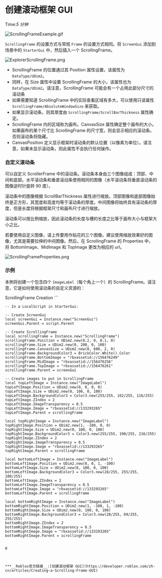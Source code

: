 # 创建滚动框架 GUI 
Time:<em>5  分钟</em>

![ScrollingFrameExample.gif](https://developer.roblox.com/assets/bltc4ce8d1f19ac09ae/ScrollingFrameExample.gif)

`ScrollingFrame` 的设置方式与常规 `Frame` 的设置方式相同。将 `ScreenGui` 添加到场景中的 `StarterGui` 中，然后插入一个 ScrollingFrame。

![ExplorerScrollingFrame.png](https://developer.roblox.com/assets/blt2e713b2033cdc5c7/ExplorerScrollingFrame.png)



  * ScrollingFrame 的位置通过其 Position 属性设置，该属性为 `DataType/UDim2`。
  * 同样，在 Size 属性中设置 ScrollingFrame 的大小，该属性也为 `DataType/UDim2`。请注意，ScrollingFrame 可能会有一个占用此部分尺寸的滚动条
  * 如果需要知道 ScrollingFrame 中的实际查看区域有多大，可以使用只读属性 `ScrollingFrame/AbsoluteWindowSize` 来获取。
  * 如果显示滚动条，则其厚度由 `ScrollingFrame/ScrollBarThickness` 属性确定。
  * ScrollingFrame 内的区域称为画布。CanvasSize 属性确定整个画布的大小。如果画布的某个尺寸比 ScrollingFrame 的尺寸宽，则会显示相应的滚动条。否则滚动条将隐藏。
  * CanvasPosition 定义显示框架时滚动条的默认位置（以像素为单位）。请注意，如果未显示滚动条，则此属性不会执行任何操作。

### 自定义滚动条

可以自定义 ScrollerFrame 中的滚动条。滚动条本身由三个图像组成：顶部、中间和底部。水平滚动条和垂直滚动条使用相同的图像（水平滚动条将垂直滚动条的图像逆时针旋转 90 度）。

滚动条中的图像根据 ScrollBarThickness 属性进行缩放。顶部图像和底部图像始终是正方形，其宽度和高度均等于滚动条的厚度。中间图像将始终具有滚动条的厚度，但是长度将根据框架尺寸和画布尺寸进行缩放。

滚动条可以按比例缩放，因此滚动条的长度与槽的长度之比等于画布大小与框架大小之比。

若要使用自定义图像，请上传要用作贴花的三个图像。建议使用缩放效果好的图像，尤其是需要拉伸的中间图像。然后，在 ScrollingFrame 的 Properties 中，将 BottomImage、MidImage 和 TopImage 更改为相应的 url。

![ScrollingFrameProperties.png](https://developer.roblox.com/assets/blt0c4b23339d01e492/ScrollingFrameProperties.png)



### 示例

本例将创建一个包含四个 `ImageLabel`（每个角上一个）的 ScrollingFrame。请注意，它是如何使用滚动条的自定义资源的：

ScrollingFrame Creation ```    
    
    -- In a LocalScript in StarterGui:
    
    -- Create ScreenGui
    local screenGui = Instance.new("ScreenGui")
    screenGui.Parent = script.Parent
     
    -- Create ScrollingFrame
    local scrollingFrame = Instance.new("ScrollingFrame")
    scrollingFrame.Position = UDim2.new(0.2, 0, 0.1, 0)
    scrollingFrame.Size = UDim2.new(0, 200, 0, 100)
    scrollingFrame.CanvasSize = UDim2.new(0, 600, 2, 0)
    scrollingFrame.BackgroundColor3 = BrickColor.White().Color
    scrollingFrame.BottomImage = "rbxassetid://156476249"
    scrollingFrame.MidImage = "rbxassetid://156476256"
    scrollingFrame.TopImage = "rbxassetid://156476261"
    scrollingFrame.Parent = screenGui
    
    -- Create images to put in ScrollingFrame
    local topLeftImage = Instance.new("ImageLabel")
    topLeftImage.Position = UDim2.new(0, 0, 0, 0)
    topLeftImage.Size = UDim2.new(0, 100, 0, 100)
    topLeftImage.BackgroundColor3 = Color3.new(255/255, 162/255, 116/255)
    topLeftImage.ZIndex = 2
    topLeftImage.ImageTransparency = 0.5
    topLeftImage.Image = "rbxassetid://133293265"
    topLeftImage.Parent = scrollingFrame
    
    local topRightImage = Instance.new("ImageLabel")
    topRightImage.Position = UDim2.new(1, -100, 0, 0)
    topRightImage.Size = UDim2.new(0, 100, 0, 100)
    topRightImage.BackgroundColor3 = Color3.new(255/255, 190/255, 216/255)
    topRightImage.ZIndex = 2
    topRightImage.ImageTransparency = 0.5
    topRightImage.Image = "rbxassetid://133293265"
    topRightImage.Parent = scrollingFrame
    
    local bottomLeftImage = Instance.new("ImageLabel")
    bottomLeftImage.Position = UDim2.new(0, 0, 1, -100)
    bottomLeftImage.Size = UDim2.new(0, 100, 0, 100)
    bottomLeftImage.BackgroundColor3 = Color3.new(28/255, 255/255, 180/255)
    bottomLeftImage.ZIndex = 2
    bottomLeftImage.ImageTransparency = 0.5
    bottomLeftImage.Image = "rbxassetid://133293265"
    bottomLeftImage.Parent = scrollingFrame
    
    local bottomRightImage = Instance.new("ImageLabel")
    bottomRightImage.Position = UDim2.new(1, -100, 1, -100)
    bottomRightImage.Size = UDim2.new(0, 100, 0, 100)
    bottomRightImage.BackgroundColor3 = Color3.new(28/255, 69/255, 255/255)
    bottomRightImage.ZIndex = 2
    bottomRightImage.ImageTransparency = 0.5
    bottomRightImage.Image = "rbxassetid://133293265"
    bottomRightImage.Parent = scrollingFrame
    
    
    0

```


***__Roblox官方链接__:[创建滚动框架 GUI](https://developer.roblox.com/zh-cn/articles/Creating-a-Scrolling-Frame-GUI)